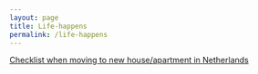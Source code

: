 ```yaml
---
layout: page
title: Life-happens
permalink: /life-happens
---
```


[Checklist when moving to new house/apartment in Netherlands](/life-happens/2020/06/07/checklist-when-moving-to-new-house-apartment.html)




